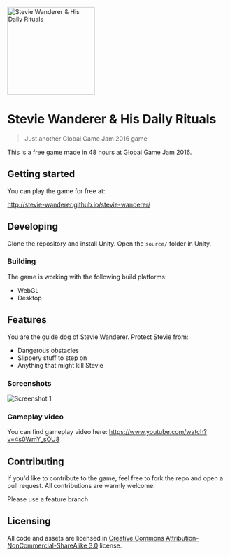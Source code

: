 <img alt="Stevie Wanderer & His Daily Rituals" src="http://stevie-wanderer.github.io/stevie-wanderer/stevie-wanderer-fb-image.png"
 width="200">

# Stevie Wanderer & His Daily Rituals
> Just another Global Game Jam 2016 game

This is a free game made in 48 hours at Global Game Jam 2016.

## Getting started

You can play the game for free at:

http://stevie-wanderer.github.io/stevie-wanderer/

## Developing

Clone the repository and install Unity. Open the `source/` folder in
Unity.

### Building

The game is working with the following build platforms:

* WebGL
* Desktop

## Features

You are the guide dog of Stevie Wanderer. Protect Stevie from:
* Dangerous obstacles
* Slippery stuff to step on
* Anything that might kill Stevie

### Screenshots

![Screenshot 1](http://globalgamejam.org/sites/default/files/styles/game_content__wide_2x/public/games/screenshots/screen_shot_2016-01-31_at_16.36.00.png)

### Gameplay video

You can find gameplay video here:
https://www.youtube.com/watch?v=4s0WmY_sOU8

## Contributing

If you'd like to contribute to the game, feel free to fork the repo and open
a pull request. All contributions are warmly welcome.

Please use a feature branch.

## Licensing

All code and assets are licensed in
[Creative Commons Attribution-NonCommercial-ShareAlike 3.0][license] license.

[license]:http://creativecommons.org/licenses/by-nc-sa/3.0/
